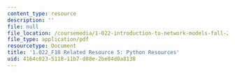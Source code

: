 ```yaml
---
content_type: resource
description: ''
file: null
file_location: /coursemedia/1-022-introduction-to-network-models-fall-2018/4164c023511811b7d88e2be84d0a8138_MIT1_022F18_RelatedResource5.pdf
file_type: application/pdf
resourcetype: Document
title: '1.022_F18 Related Resource 5: Python Resources'
uid: 4164c023-5118-11b7-d88e-2be84d0a8138
---
```

